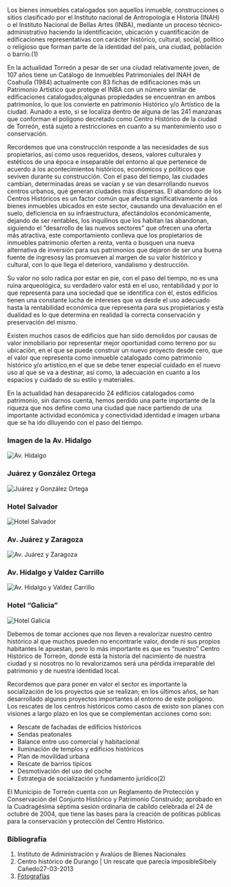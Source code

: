 
Los bienes inmuebles catalogados son aquellos inmueble, construcciones o sitios  clasificado por el Instituto nacional de Antropología e Historia (INAH) o el Instituto Nacional de Bellas Artes (INBA), mediante un proceso técnico- administrativo haciendo la identificación, ubicación y cuantificación de edificaciones representativas con carácter histórico, cultural, social, político o religioso que forman parte de la identidad del país, una ciudad, población o barrio.(1)

En la actualidad Torreón a pesar de ser una ciudad relativamente joven, de 107 años  tiene un  Catálogo de Inmuebles Patrimoniales del INAH de Coahuila (1984) actualmente con  83 fichas de edificaciones más un Patrimonio Artístico que protege el INBA con un número similar  de edificaciones catalogados;algunas propiedades se encuentran  en ambos patrimonios, lo que los convierte en patrimonio Histórico y/o Artístico de la ciudad. Aunado a esto, si se localiza dentro de alguna de las 241 manzanas que conforman el polígono decretado como Centro Histórico de la ciudad de Torreón, está sujeto a  restricciones en cuanto a su mantenimiento uso o conservación.

Recordemos que una construcción  responde a las necesidades de sus propietarios, así como  usos requeridos, deseos, valores culturales y estéticos de una época e inseparable del entorno al que pertenece  de acuerdo a los acontecimientos históricos, económicos  y políticos que seviven durante su construcción. Con el paso del tiempo, las ciudades cambian, determinadas áreas se vacían y se van desarrollando nuevos centros urbanos, qué generan ciudades más dispersas. El abandono de los  Centros Históricos es un factor común que afecta significativamente a los bienes inmuebles ubicados en este sector, causando una devaluación en el suelo, deficiencia en su infraestructura, afectándolos económicamente, dejando de ser rentables,  los inquilinos que los habitan las abandonan, siguiendo el “desarrollo de las nuevos sectores” que ofrecen una oferta más atractiva, este comportamiento conlleva que los propietarios de inmuebles patrimonio oferten a renta, venta o busquen una nueva alternativa de inversión para sus patrimonios que dejaron de ser una buena fuente de ingresosy las promueven al margen de su valor histórico y cultural, con lo que llega el deterioro, vandalismo y destrucción.

Su valor no solo radica por estar en pie, con el paso del tiempo, no es una ruina arqueológica, su verdadero valor está en el uso, rentabilidad y por lo que representa para una sociedad que se identifica con él, estos edificios tienen una constante lucha de intereses que va desde el uso adecuado  hasta la rentabilidad económica que representa para sus propietarios y esta dualidad es lo que determina en realidad la correcta conservación y preservación del mismo.

Existen muchos casos de edificios que han sido demolidos por causas de valor inmobiliario por representar  mejor oportunidad como terreno por su ubicación, en el que se  puede construir un nuevo proyecto desde cero, que el valor que representa como inmueble catalogado como patrimonio histórico y/o artístico,en el que se debe tener especial cuidado en el nuevo uso al que se va a destinar, así como, la adecuación en cuanto a los espacios y cuidado de su estilo y materiales.

En la actualidad han desaparecido 24 edificios catalogados como patrimonio, sin darnos cuenta, hemos perdido una parte importante de la riqueza que nos define como una ciudad que nace partiendo de una importante actividad económica y conectividad identidad e imagen urbana  que se ha ido diluyendo con el paso del tiempo.

### Imagen de la Av. Hidalgo

<img class="img-responsive" src="es-mas-facil-cambiar-la-ciudad-que-cambiar-nosotros/01-avenida-hidalgo.jpg" alt="Av. Hidalgo">

### Juárez y González Ortega

<img class="img-responsive" src="es-mas-facil-cambiar-la-ciudad-que-cambiar-nosotros/02-juarez-gonzalez-ortega.jpg" alt="Juárez y González Ortega">

### Hotel Salvador

<img class="img-responsive" src="es-mas-facil-cambiar-la-ciudad-que-cambiar-nosotros/03-hotel-salvador.jpg" alt="Hotel Salvador">

### Av. Juárez y Zaragoza

<img class="img-responsive" src="es-mas-facil-cambiar-la-ciudad-que-cambiar-nosotros/04-avenida-juarez-zaragoza.jpg" alt="Av. Juárez y Zaragoza">

### Av. Hidalgo y Valdez Carrillo

<img class="img-responsive" src="es-mas-facil-cambiar-la-ciudad-que-cambiar-nosotros/05-avenida-hidalgo-valdez-carrillo.jpg" alt="Av. Hidalgo y Valdez Carrillo">

### Hotel “Galicia”

<img class="img-responsive" src="es-mas-facil-cambiar-la-ciudad-que-cambiar-nosotros/06-hotel-galicia.jpg" alt="Hotel Galicia">

Debemos de tomar acciones que nos lleven a revalorizar nuestro centro histórico al que muchos pueden no encontrarle valor, donde ni sus propios habitantes le apuestan, pero lo más importante es que es “nuestro” Centro Histórico de Torreón, donde está la historia del nacimiento de nuestra ciudad  y si nosotros no lo revalorizamos será una pérdida irreparable del patrimonio y de nuestra identidad local.

Recordemos que para poner en valor el sector es importante la socialización de los proyectos  que se realizan; en los últimos años, se han desarrollado algunos proyectos importantes  al entorno de este polígono. Los rescates de los centros históricos como casos de existo son planes con visiones a largo plazo en los que se complementan acciones como son:

- Rescate de fachadas de edificios históricos
- Sendas peatonales
- Balance entre uso comercial y habitacional
- Iluminación de templos y edificios históricos
- Plan de movilidad urbana
- Rescate de barrios típicos
- Desmotivación del uso del coche
- Estrategia de socialización y fundamento jurídico(2)

El Municipio de Torreón cuenta con un Reglamento de Protección y Conservación del Conjunto Histórico y Patrimonio Construido; aprobado en la Cuadragésima séptima sesión ordinaria de cabildo celebrada el 24 de octubre de  2004, que tiene  las bases para la creación de políticas públicas para la conservación y protección del Centro Histórico.

### Bibliografía

1. Instituto de Administración y Avalúos de Bienes Nacionales
2. Centro histórico de Durango | Un rescate que parecía imposibleSibely Cañedo27-03-2013
3. [Fotografías](http://foros.elsiglodetorreon.com.mx/cultura/586788-alguien+sabe.html)
